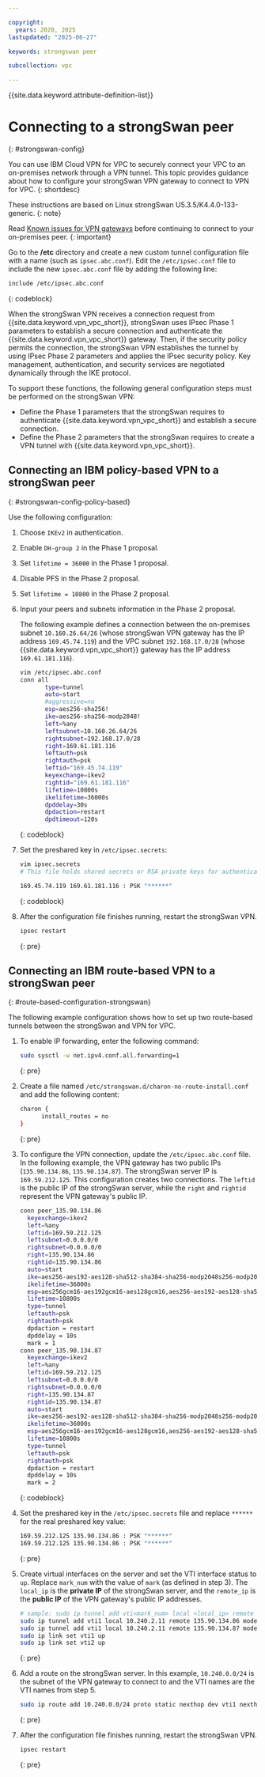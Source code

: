 ```yaml
---

copyright:
  years: 2020, 2025
lastupdated: "2025-06-27"

keywords: strongswan peer

subcollection: vpc

---
```


{{site.data.keyword.attribute-definition-list}}

# Connecting to a strongSwan peer
{: #strongswan-config}

You can use IBM Cloud VPN for VPC to securely connect your VPC to an on-premises network through a VPN tunnel. This topic provides guidance about how to configure your strongSwan VPN gateway to connect to VPN for VPC.
{: shortdesc}

These instructions are based on Linux strongSwan U5.3.5/K4.4.0-133-generic.
{: note}

Read [Known issues for VPN gateways](/docs/vpc?topic=vpc-vpn-limitations) before continuing to connect to your on-premises peer.
{: important}

Go to the **/etc** directory and create a new custom tunnel configuration file with a name (such as `ipsec.abc.conf`). Edit the `/etc/ipsec.conf` file to include the new `ipsec.abc.conf` file by adding the following line:

```sh
include /etc/ipsec.abc.conf
```
{: codeblock}

When the strongSwan VPN receives a connection request from {{site.data.keyword.vpn_vpc_short}}, strongSwan uses IPsec Phase 1 parameters to establish a secure connection and authenticate the {{site.data.keyword.vpn_vpc_short}} gateway. Then, if the security policy permits the connection, the strongSwan VPN establishes the tunnel by using IPsec Phase 2 parameters and applies the IPsec security policy. Key management, authentication, and security services are negotiated dynamically through the IKE protocol.

To support these functions, the following general configuration steps must be performed on the strongSwan VPN:

* Define the Phase 1 parameters that the strongSwan requires to authenticate {{site.data.keyword.vpn_vpc_short}} and establish a secure connection.
* Define the Phase 2 parameters that the strongSwan requires to create a VPN tunnel with {{site.data.keyword.vpn_vpc_short}}.

## Connecting an IBM policy-based VPN to a strongSwan peer
{: #strongswan-config-policy-based}

Use the following configuration:

1. Choose `IKEv2` in authentication.
1. Enable `DH-group 2` in the Phase 1 proposal.
1. Set `lifetime = 36000` in the Phase 1 proposal.
1. Disable PFS in the Phase 2 proposal.
1. Set `lifetime = 10800` in the Phase 2 proposal.
1. Input your peers and subnets information in the Phase 2 proposal. 

   The following example defines a connection between the on-premises subnet `10.160.26.64/26` (whose strongSwan VPN gateway has the IP address `169.45.74.119`) and the VPC subnet `192.168.17.0/28` (whose {{site.data.keyword.vpn_vpc_short}} gateway has the IP address `169.61.181.116`).

    ```sh
    vim /etc/ipsec.abc.conf
    conn all
           type=tunnel
           auto=start
           #aggressive=no
           esp=aes256-sha256!
           ike=aes256-sha256-modp2048!
           left=%any
           leftsubnet=10.160.26.64/26
           rightsubnet=192.168.17.0/28
           right=169.61.181.116
           leftauth=psk
           rightauth=psk
           leftid="169.45.74.119"
           keyexchange=ikev2
           rightid="169.61.181.116"
           lifetime=10800s
           ikelifetime=36000s
           dpddelay=30s
           dpdaction=restart
           dpdtimeout=120s
    ```
    {: codeblock}

1. Set the preshared key in `/etc/ipsec.secrets`:

   ```sh
   vim ipsec.secrets
   # This file holds shared secrets or RSA private keys for authentication.

   169.45.74.119 169.61.181.116 : PSK "******"

   ```
   {: codeblock}

1. After the configuration file finishes running, restart the strongSwan VPN.

   ```sh
   ipsec restart

   ```
   {: pre}

## Connecting an IBM route-based VPN to a strongSwan peer
{: #route-based-configuration-strongswan}

The following example configuration shows how to set up two route-based tunnels between the strongSwan and VPN for VPC.

1. To enable IP forwarding, enter the following command:

   ```sh
   sudo sysctl -w net.ipv4.conf.all.forwarding=1
   ```
   {: pre}

1. Create a file named `/etc/strongswan.d/charon-no-route-install.conf` and add the following content:

   ```sh
   charon {
         install_routes = no
   }
   ```
   {: pre}

1. To configure the VPN connection, update the `/etc/ipsec.abc.conf` file. In the following example, the VPN gateway has two public IPs (`135.90.134.86`, `135.90.134.87`). The strongSwan server IP is `169.59.212.125`. This configuration creates two connections. The `leftid` is the public IP of the strongSwan server, while the `right` and `rightid` represent the VPN gateway's public IP.

   ```sh
   conn peer_135.90.134.86
     keyexchange=ikev2
     left=%any
     leftid=169.59.212.125
     leftsubnet=0.0.0.0/0
     rightsubnet=0.0.0.0/0
     right=135.90.134.86
     rightid=135.90.134.86
     auto=start
     ike=aes256-aes192-aes128-sha512-sha384-sha256-modp2048s256-modp2048s224-modp1024s160-ecp521-ecp384-ecp256-modp8192-modp6144-modp4096-modp3072-modp2048-x25519!
     ikelifetime=36000s
     esp=aes256gcm16-aes192gcm16-aes128gcm16,aes256-aes192-aes128-sha512-sha384-sha256!
     lifetime=10800s
     type=tunnel
     leftauth=psk
     rightauth=psk
     dpdaction = restart
     dpddelay = 10s
     mark = 1
   conn peer_135.90.134.87
     keyexchange=ikev2
     left=%any
     leftid=169.59.212.125
     leftsubnet=0.0.0.0/0
     rightsubnet=0.0.0.0/0
     right=135.90.134.87
     rightid=135.90.134.87
     auto=start
     ike=aes256-aes192-aes128-sha512-sha384-sha256-modp2048s256-modp2048s224-modp1024s160-ecp521-ecp384-ecp256-modp8192-modp6144-modp4096-modp3072-modp2048-x25519!
     ikelifetime=36000s
     esp=aes256gcm16-aes192gcm16-aes128gcm16,aes256-aes192-aes128-sha512-sha384-sha256!
     lifetime=10800s
     type=tunnel
     leftauth=psk
     rightauth=psk
     dpdaction = restart
     dpddelay = 10s
     mark = 2
   ```
   {: codeblock}

1. Set the preshared key in the `/etc/ipsec.secrets` file and replace `******` for the real preshared key value:

   ```sh
   169.59.212.125 135.90.134.86 : PSK "******"
   169.59.212.125 135.90.134.86 : PSK "******"
   ```
   {: pre}

1. Create virtual interfaces on the server and set the VTI interface status to `up`. Replace `mark_num` with the value of `mark` (as defined in step 3). The `local_ip` is the **private IP** of the strongSwan server, and the `remote_ip` is the **public IP** of the VPN gateway's public IP addresses.

   ```sh
   # sample: sudo ip tunnel add vti<mark_num> local <local_ip> remote <remote_ip> mode vti key <mark_num>
   sudo ip tunnel add vti1 local 10.240.2.11 remote 135.90.134.86 mode vti key 1
   sudo ip tunnel add vti1 local 10.240.2.11 remote 135.90.134.87 mode vti key 2
   sudo ip link set vti1 up
   sudo ip link set vti2 up
   ```
   {: pre}

1. Add a route on the strongSwan server. In this example, `10.240.0.0/24` is the subnet of the VPN gateway to connect to and the VTI names are the VTI names from step 5.

   ```sh
   sudo ip route add 10.240.0.0/24 proto static nexthop dev vti1 nexthop dev vti2
   ```
   {: pre}

1. After the configuration file finishes running, restart the strongSwan VPN.

   ```sh
   ipsec restart
   ```
   {: pre}
